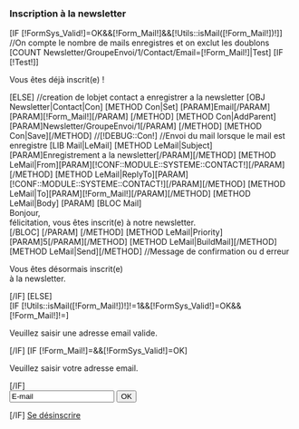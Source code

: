 <div id="Newsletter">
	<h3>Inscription &agrave; la newsletter</h3>
	[IF [!FormSys_Valid!]=OK&&[!Form_Mail!]&&[!Utils::isMail([!Form_Mail!])!]]
		//On compte le nombre de mails enregistres et on exclut les doublons
		[COUNT Newsletter/GroupeEnvoi/1/Contact/Email=[!Form_Mail!]|Test]
		[IF [!Test!]]
			<div class="BlocError"><p>Vous &ecirc;tes d&eacute;j&agrave; inscrit(e) !<p></div>
		[ELSE]
		//creation de lobjet contact a enregistrer a la newsletter
			[OBJ Newsletter|Contact|Con]
			[METHOD Con|Set]
				[PARAM]Email[/PARAM]
				[PARAM][!Form_Mail!][/PARAM]
			[/METHOD]
			[METHOD Con|AddParent]
				[PARAM]Newsletter/GroupeEnvoi/1[/PARAM]
			[/METHOD]
			[METHOD Con|Save][/METHOD]
			//[!DEBUG::Con!]
		//Envoi du mail lorsque le mail est enregistre
			[LIB Mail|LeMail]
			[METHOD LeMail|Subject][PARAM]Enregistrement a la newsletter[/PARAM][/METHOD]
			[METHOD LeMail|From][PARAM][!CONF::MODULE::SYSTEME::CONTACT!][/PARAM][/METHOD]
			[METHOD LeMail|ReplyTo][PARAM][!CONF::MODULE::SYSTEME::CONTACT!][/PARAM][/METHOD]
			[METHOD LeMail|To][PARAM][!Form_Mail!][/PARAM][/METHOD]
			[METHOD LeMail|Body]
				[PARAM]
					[BLOC Mail]
						<br />Bonjour,<br />f&eacute;licitation, vous &ecirc;tes inscrit(e) &agrave; notre newsletter.<br />
					[/BLOC]
				[/PARAM]
			[/METHOD]
			[METHOD LeMail|Priority][PARAM]5[/PARAM][/METHOD]
			[METHOD LeMail|BuildMail][/METHOD]
			[METHOD LeMail|Send][/METHOD]
		//Message de confirmation ou d erreur
			<p class="Message">Vous &ecirc;tes d&eacute;sormais inscrit(e) <br />&agrave; la newsletter.</p>
		[/IF]
	[ELSE]
		<form action="#Newsletter" method="post" >
			[IF [!Utils::isMail([!Form_Mail!])!]!=1&&[!FormSys_Valid!]=OK&&[!Form_Mail!]!=]
				<div class="BlocError"><p>Veuillez saisir une adresse email valide.</p></div>
			[/IF]
			[IF [!Form_Mail!]=&&[!FormSys_Valid!]=OK]
				<div class="BlocError"><p>Veuillez saisir votre adresse email.</p></div>
			[/IF]
			<div class="LigneForm">
				<input type="text" name="Form_Mail" value="E-mail" onclick="this.value='';" class="MailNew" />
				<input type="submit" name="FormSys_Valid" value="OK" />
			</div>
		</form>
	[/IF]
	<a href="/Desinscription-newsletter" title="D&eacute;sinscription Newsletter">Se d&eacute;sinscrire</a>
</div>

